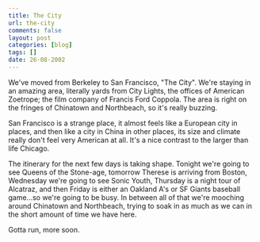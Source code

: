 ```yaml
---
title: The City
url: the-city
comments: false
layout: post
categories: [blog]
tags: []
date: 26-08-2002
---
```

We've moved from Berkeley to San Francisco, "The City". We're staying in an amazing area, literally yards from City Lights, the offices of American Zoetrope; the film company of Francis Ford Coppola. The area is right on the fringes of Chinatown and Northbeach, so it's really buzzing.

San Francisco is a strange place, it almost feels like a European city in places, and then like a city in China in other places, its size and climate really don't feel very American at all. It's a nice contrast to the larger than life Chicago.

The itinerary for the next few days is taking shape. Tonight we're going to see Queens of the Stone-age, tomorrow Therese is arriving from Boston, Wednesday we're going to see Sonic Youth, Thursday is a night tour of Alcatraz, and then Friday is either an Oakland A's or SF Giants baseball game...so we're going to be busy. In between all of that we're mooching around Chinatown and Northbeach, trying to soak in as much as we can in the short amount of time we have here.

Gotta run, more soon.

